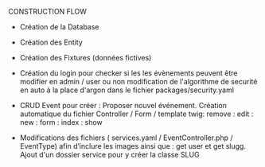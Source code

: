 CONSTRUCTION FLOW

- Création de la Database

- Création des Entity

- Création des Fixtures (données fictives)

- Création du login pour checker si les les évènements peuvent être modifier en admin / user ou non
    modification de l'algorithme de securité en auto à la place d'argon dans le fichier packages/security.yaml
    
- CRUD Event pour créer : Proposer nouvel événement. Création automatique du fichier Controller / Form / template twig: remove : edit : new : form : index : show

- Modifications des fichiers ( services.yaml / EventController.php / EventType) afin d’inclure les images ainsi que : get user et get slugg.
    Ajout d'un dossier service pour y créer la classe SLUG
    
    

    
    
    
